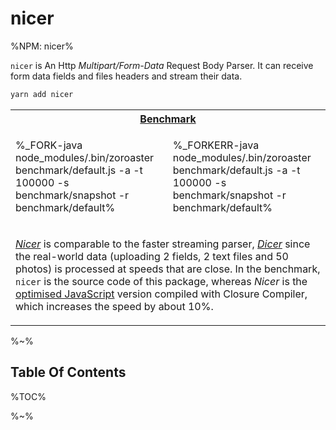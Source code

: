 # nicer

%NPM: nicer%

`nicer` is An Http _Multipart/Form-Data_ Request Body Parser. It can receive form data fields and files headers and stream their data.

```sh
yarn add nicer
```

<table>
<tr><th colspan="2"><a href="benchmark/default.js">Benchmark</a></th></tr>
<!-- block-start -->
<tr><td>

%_FORK-java node_modules/.bin/zoroaster benchmark/default.js -a -t 100000 -s benchmark/snapshot -r benchmark/default%
</td>
<td>

%_FORKERR-java node_modules/.bin/zoroaster benchmark/default.js -a -t 100000 -s benchmark/snapshot -r benchmark/default%
</td>
</tr>
<tr><td colspan="2"><md2html>

<a href="https://github.com/idiocc/nicer">_Nicer_</a> is comparable to the faster streaming parser, <a href="https://github.com/idiocc/dicer">_Dicer_</a> since the real-world data (uploading 2 fields, 2 text files and 50 photos) is processed at speeds that are close. In the benchmark, `nicer` is the source code of this package, whereas _Nicer_ is the <a href="https://compiler.page">optimised JavaScript</a> version compiled with Closure Compiler, which increases the speed by about 10%.
</md2html></td></tr>
<!-- /block-end -->
</table>


%~%

<!-- > THIS IS A PRE-v1 RELEASE SO IT's HUGELY EXPERIMENTAL AND WORKS FOR -->
<!-- > DATA RECEIVED ALL IN ONE CHUNK -->
<!-- >    - [] The incoming data is processed by keeping parts of the buffer untouched such as that with the safe buffer when  -->

## Table Of Contents

%TOC%

%~%